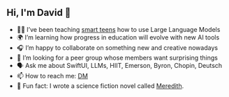 ## Hi, I'm David 👋

<!--
**daviddoswell/daviddoswell** is a ✨ _special_ ✨ repository because its `README.md` (this file) appears on your GitHub profile.

Here are some ideas to get you started:
-->

- 🏴‍☠️ I’ve been teaching [smart teens](https://pittsburghaicamp.com/) how to use Large Language Models
- 🌍 I’m learning how progress in education will evolve with new AI tools
- 🎧 I’m happy to collaborate on something new and creative nowadays
- 👀 I’m looking for a peer group whose members want surprising things
- 🗣️ Ask me about SwiftUI, LLMs, HIIT, Emerson, Byron, Chopin, Deutsch
- 📫 How to reach me: [DM](https://x.com/davidodoswell)
- 📖 Fun fact: I wrote a science fiction novel called [Meredith](https://www.amazon.com/Meredith-Silicon-David-Oliver-Doswell/dp/B088T2ZZG5).
